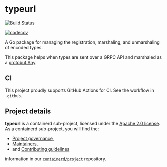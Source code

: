 # typeurl

[![Build Status](https://travis-ci.org/containerd/typeurl.svg?branch=master)](https://travis-ci.org/containerd/typeurl)

[![codecov](https://codecov.io/gh/containerd/typeurl/branch/master/graph/badge.svg)](https://codecov.io/gh/containerd/typeurl)

A Go package for managing the registration, marshaling, and unmarshaling of encoded types.

This package helps when types are sent over a GRPC API and marshaled as a [protobuf.Any](https://github.com/gogo/protobuf/blob/master/protobuf/google/protobuf/any.proto).

## CI

This project proudly supports GitHub Actions for CI. See the workflow in `.github`.

## Project details

**typeurl** is a containerd sub-project, licensed under the [Apache 2.0 license](./LICENSE).
As a containerd sub-project, you will find the:
 * [Project governance](https://github.com/containerd/project/blob/master/GOVERNANCE.md),
 * [Maintainers](https://github.com/containerd/project/blob/master/MAINTAINERS),
 * and [Contributing guidelines](https://github.com/containerd/project/blob/master/CONTRIBUTING.md)

information in our [`containerd/project`](https://github.com/containerd/project) repository.
